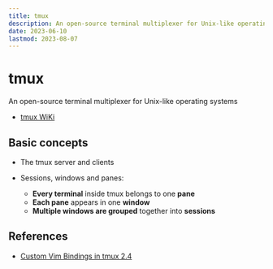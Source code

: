 ```yaml
---
title: tmux
description: An open-source terminal multiplexer for Unix-like operating systems
date: 2023-06-10
lastmod: 2023-08-07
---
```


# tmux

An open-source terminal multiplexer for Unix-like operating systems

- [tmux WiKi](https://github.com/tmux/tmux/wiki)

## Basic concepts

- The tmux server and clients

- Sessions, windows and panes:

  - **Every terminal** inside tmux belongs to one **pane**
  - **Each pane** appears in one **window**
  - **Multiple windows are grouped** together into **sessions**

## References

- [Custom Vim Bindings in tmux 2.4](https://shapeshed.com/custom-vim-bindings-in-tmux-2-4/)

